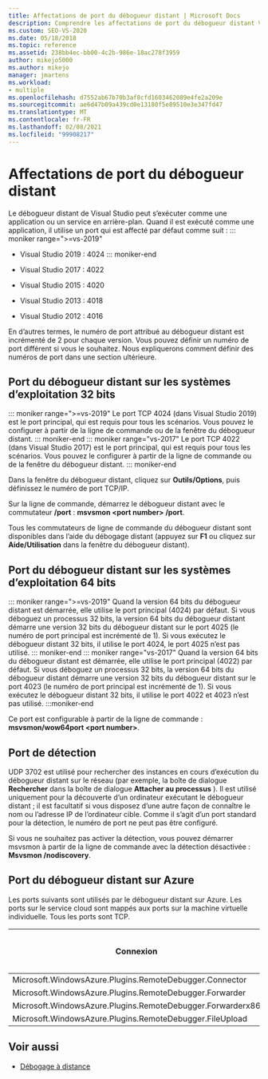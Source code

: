 ```yaml
---
title: Affectations de port du débogueur distant | Microsoft Docs
description: Comprendre les affectations de port du débogueur distant Visual Studio sur les systèmes d’exploitation 32 bits, les systèmes d’exploitation 64 bits et Azure. En savoir plus sur le port de découverte.
ms.custom: SEO-VS-2020
ms.date: 05/18/2018
ms.topic: reference
ms.assetid: 238bb4ec-bb00-4c2b-986e-18ac278f3959
author: mikejo5000
ms.author: mikejo
manager: jmartens
ms.workload:
- multiple
ms.openlocfilehash: d7552ab67b70b3af8cfd1603462089e4fe2a209e
ms.sourcegitcommit: ae6d47b09a439cd0e13180f5e89510e3e347fd47
ms.translationtype: MT
ms.contentlocale: fr-FR
ms.lasthandoff: 02/08/2021
ms.locfileid: "99908217"
---
```

# <a name="remote-debugger-port-assignments"></a>Affectations de port du débogueur distant
Le débogueur distant de Visual Studio peut s’exécuter comme une application ou un service en arrière-plan. Quand il est exécuté comme une application, il utilise un port qui est affecté par défaut comme suit :
::: moniker range=">=vs-2019"
- Visual Studio 2019 : 4024
::: moniker-end
- Visual Studio 2017 : 4022

- Visual Studio 2015 : 4020

- Visual Studio 2013 : 4018

- Visual Studio 2012 : 4016

En d’autres termes, le numéro de port attribué au débogueur distant est incrémenté de 2 pour chaque version. Vous pouvez définir un numéro de port différent si vous le souhaitez. Nous expliquerons comment définir des numéros de port dans une section ultérieure.

## <a name="the-remote-debugger-port-on-32-bit-operating-systems"></a>Port du débogueur distant sur les systèmes d’exploitation 32 bits

::: moniker range=">=vs-2019"
 Le port TCP 4024 (dans Visual Studio 2019) est le port principal, qui est requis pour tous les scénarios. Vous pouvez le configurer à partir de la ligne de commande ou de la fenêtre du débogueur distant.
::: moniker-end
::: moniker range="vs-2017"
 Le port TCP 4022 (dans Visual Studio 2017) est le port principal, qui est requis pour tous les scénarios. Vous pouvez le configurer à partir de la ligne de commande ou de la fenêtre du débogueur distant.
::: moniker-end

 Dans la fenêtre du débogueur distant, cliquez sur **Outils/Options**, puis définissez le numéro de port TCP/IP.

 Sur la ligne de commande, démarrez le débogueur distant avec le commutateur **/port** : **msvsmon \<port number> /port**.

 Tous les commutateurs de ligne de commande du débogueur distant sont disponibles dans l’aide du débogage distant (appuyez sur **F1** ou cliquez sur **Aide/Utilisation** dans la fenêtre du débogueur distant).

## <a name="the-remote-debugger-port-on-64-bit-operating-systems"></a>Port du débogueur distant sur les systèmes d’exploitation 64 bits
::: moniker range=">=vs-2019"
 Quand la version 64 bits du débogueur distant est démarrée, elle utilise le port principal (4024) par défaut.  Si vous déboguez un processus 32 bits, la version 64 bits du débogueur distant démarre une version 32 bits du débogueur distant sur le port 4025 (le numéro de port principal est incrémenté de 1). Si vous exécutez le débogueur distant 32 bits, il utilise le port 4024, le port 4025 n’est pas utilisé.
::: moniker-end
::: moniker range="vs-2017"
 Quand la version 64 bits du débogueur distant est démarrée, elle utilise le port principal (4022) par défaut.  Si vous déboguez un processus 32 bits, la version 64 bits du débogueur distant démarre une version 32 bits du débogueur distant sur le port 4023 (le numéro de port principal est incrémenté de 1). Si vous exécutez le débogueur distant 32 bits, il utilise le port 4022 et 4023 n’est pas utilisé.
:::moniker-end

 Ce port est configurable à partir de la ligne de commande : **msvsmon/wow64port \<port number>**.

## <a name="the-discovery-port"></a>Port de détection
 UDP 3702 est utilisé pour rechercher des instances en cours d’exécution du débogueur distant sur le réseau (par exemple, la boîte de dialogue **Rechercher** dans la boîte de dialogue **Attacher au processus** ). Il est utilisé uniquement pour la découverte d’un ordinateur exécutant le débogueur distant ; il est facultatif si vous disposez d’une autre façon de connaître le nom ou l’adresse IP de l’ordinateur cible. Comme il s’agit d’un port standard pour la détection, le numéro de port ne peut pas être configuré.

 Si vous ne souhaitez pas activer la détection, vous pouvez démarrer msvsmon à partir de la ligne de commande avec la détection désactivée :  **Msvsmon /nodiscovery**.

## <a name="remote-debugger-ports-on-azure"></a>Port du débogueur distant sur Azure
 Les ports suivants sont utilisés par le débogueur distant sur Azure. Les ports sur le service cloud sont mappés aux ports sur la machine virtuelle individuelle. Tous les ports sont TCP.

|Connexion|Port sur le service cloud|Port sur la machine virtuelle|
|-|-|-|
|Microsoft.WindowsAzure.Plugins.RemoteDebugger.Connector|30400|30398|
|Microsoft.WindowsAzure.Plugins.RemoteDebugger.Forwarder|31400|31398|
|Microsoft.WindowsAzure.Plugins.RemoteDebugger.Forwarderx86|31401|31399|
|Microsoft.WindowsAzure.Plugins.RemoteDebugger.FileUpload|32400|32398|

## <a name="see-also"></a>Voir aussi
- [Débogage à distance](../debugger/remote-debugging.md)
